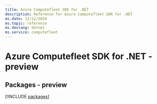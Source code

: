 ```yaml
---
title: Azure Computefleet SDK for .NET
description: Reference for Azure Computefleet SDK for .NET
ms.date: 12/12/2024
ms.topic: reference
ms.devlang: dotnet
ms.service: computefleet
---
```

# Azure Computefleet SDK for .NET - preview
## Packages - preview
[!INCLUDE [packages](computefleet-index.md)]